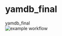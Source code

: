 # yamdb_final
yamdb_final  
![example workflow](https://github.com/RomanInBar/yamdb_final/actions/workflows/yamdb_workflow.yml/badge.svg)

